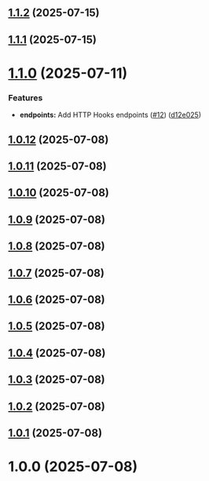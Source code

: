 ## [1.1.2](https://github.com/schallym/node-akeneo-api-client/compare/v1.1.1...v1.1.2) (2025-07-15)

## [1.1.1](https://github.com/schallym/node-akeneo-api-client/compare/v1.1.0...v1.1.1) (2025-07-15)

# [1.1.0](https://github.com/schallym/node-akeneo-api-client/compare/v1.0.12...v1.1.0) (2025-07-11)


### Features

* **endpoints:** Add HTTP Hooks endpoints ([#12](https://github.com/schallym/node-akeneo-api-client/issues/12)) ([d12e025](https://github.com/schallym/node-akeneo-api-client/commit/d12e0257ea23e198be4dc324a030a5483ffb629e))

## [1.0.12](https://github.com/schallym/node-akeneo-api-client/compare/v1.0.11...v1.0.12) (2025-07-08)

## [1.0.11](https://github.com/schallym/node-akeneo-api-client/compare/v1.0.10...v1.0.11) (2025-07-08)

## [1.0.10](https://github.com/schallym/node-akeneo-api-client/compare/v1.0.9...v1.0.10) (2025-07-08)

## [1.0.9](https://github.com/schallym/node-akeneo-api-client/compare/v1.0.8...v1.0.9) (2025-07-08)

## [1.0.8](https://github.com/schallym/node-akeneo-api-client/compare/v1.0.7...v1.0.8) (2025-07-08)

## [1.0.7](https://github.com/schallym/node-akeneo-api-client/compare/v1.0.6...v1.0.7) (2025-07-08)

## [1.0.6](https://github.com/schallym/node-akeneo-api-client/compare/v1.0.5...v1.0.6) (2025-07-08)

## [1.0.5](https://github.com/schallym/node-akeneo-api-client/compare/v1.0.4...v1.0.5) (2025-07-08)

## [1.0.4](https://github.com/schallym/node-akeneo-api-client/compare/v1.0.3...v1.0.4) (2025-07-08)

## [1.0.3](https://github.com/schallym/node-akeneo-api-client/compare/v1.0.2...v1.0.3) (2025-07-08)

## [1.0.2](https://github.com/schallym/node-akeneo-api-client/compare/v1.0.1...v1.0.2) (2025-07-08)

## [1.0.1](https://github.com/schallym/node-akeneo-api-client/compare/v1.0.0...v1.0.1) (2025-07-08)

# 1.0.0 (2025-07-08)
